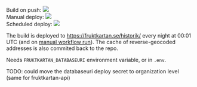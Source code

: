 
Build on push: ![](https://github.com/fruktkartan/fruktsam/workflows/Build%20(and%20deploy)/badge.svg?branch=master&event=push)  
Manual deploy: ![](https://github.com/fruktkartan/fruktsam/workflows/Build%20(and%20deploy)/badge.svg?branch=master&event=workflow_dispatch)  
Scheduled deploy: ![](https://github.com/fruktkartan/fruktsam/workflows/Build%20(and%20deploy)/badge.svg?branch=master&event=schedule)  

The build is deployed to https://fruktkartan.se/historik/ every night at 00:01
UTC (and on [manual workflow run](https://github.com/fruktkartan/fruktsam/actions?query=workflow%3A%22Build+%28and+deploy%29%22)).
The cache of reverse-geocoded addresses is also commited back to the repo.

Needs `FRUKTKARTAN_DATABASEURI` environment variable, or in `.env`.

TODO: could move the databaseuri deploy secret to organization level (same for fruktkartan-api)
